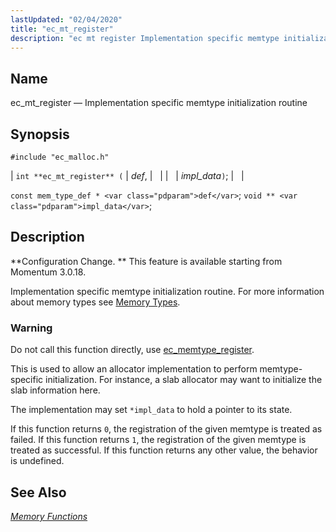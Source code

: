 ```yaml
---
lastUpdated: "02/04/2020"
title: "ec_mt_register"
description: "ec mt register Implementation specific memtype initialization routine int ec mt register def impl data const mem type def def void impl data Configuration Change This feature is available starting from Momentum 3 0 18 Implementation specific memtype initialization routine For more information about memory types see Memory Types Do..."
---
```


<a name="apis.ec_mt_register"></a> 
## Name

ec_mt_register — Implementation specific memtype initialization routine

## Synopsis

`#include "ec_malloc.h"`

| `int **ec_mt_register** (` | <var class="pdparam">def</var>, |   |
|   | <var class="pdparam">impl_data</var>`)`; |   |

`const mem_type_def * <var class="pdparam">def</var>`;
`void ** <var class="pdparam">impl_data</var>`;<a name="idp55008272"></a> 
## Description

**Configuration Change. ** This feature is available starting from Momentum 3.0.18.

Implementation specific memtype initialization routine. For more information about memory types see [Memory Types](/momentum/3/3-api/arch-primary-apis#arch.memory.types).

### Warning

Do not call this function directly, use [ec_memtype_register](/momentum/3/3-api/apis-ec-memtype-register).

This is used to allow an allocator implementation to perform memtype-specific initialization. For instance, a slab allocator may want to initialize the slab information here.

The implementation may set `*impl_data` to hold a pointer to its state.

If this function returns `0`, the registration of the given memtype is treated as failed. If this function returns `1`, the registration of the given memtype is treated as successful. If this function returns any other value, the behavior is undefined.

<a name="idp55016768"></a> 
## See Also

[*Memory Functions*](/momentum/3/3-api/3-api-memory)